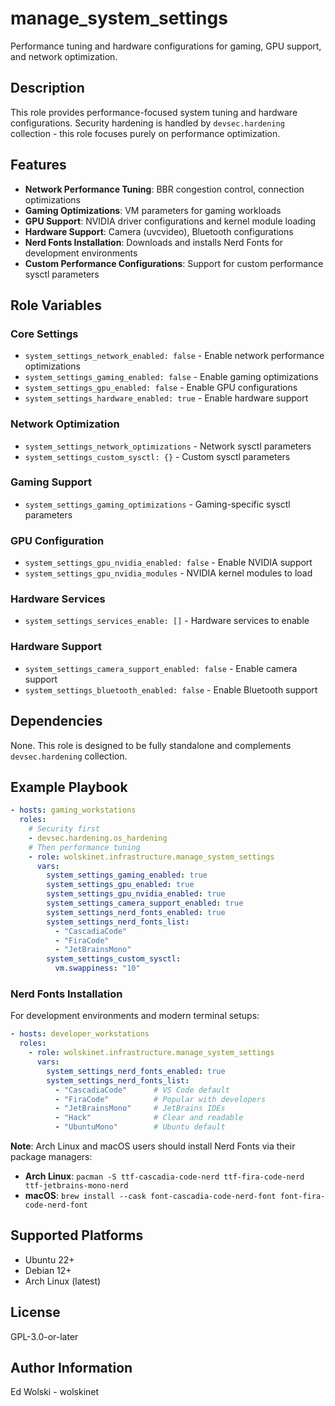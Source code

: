 # manage_system_settings

Performance tuning and hardware configurations for gaming, GPU support, and network optimization.

## Description

This role provides performance-focused system tuning and hardware configurations. Security hardening is handled by `devsec.hardening` collection - this role focuses purely on performance optimization.

## Features

- **Network Performance Tuning**: BBR congestion control, connection optimizations
- **Gaming Optimizations**: VM parameters for gaming workloads  
- **GPU Support**: NVIDIA driver configurations and kernel module loading
- **Hardware Support**: Camera (uvcvideo), Bluetooth configurations
- **Nerd Fonts Installation**: Downloads and installs Nerd Fonts for development environments
- **Custom Performance Configurations**: Support for custom performance sysctl parameters

## Role Variables

### Core Settings
- `system_settings_network_enabled: false` - Enable network performance optimizations
- `system_settings_gaming_enabled: false` - Enable gaming optimizations  
- `system_settings_gpu_enabled: false` - Enable GPU configurations
- `system_settings_hardware_enabled: true` - Enable hardware support

### Network Optimization
- `system_settings_network_optimizations` - Network sysctl parameters
- `system_settings_custom_sysctl: {}` - Custom sysctl parameters

### Gaming Support  
- `system_settings_gaming_optimizations` - Gaming-specific sysctl parameters

### GPU Configuration
- `system_settings_gpu_nvidia_enabled: false` - Enable NVIDIA support
- `system_settings_gpu_nvidia_modules` - NVIDIA kernel modules to load

### Hardware Services
- `system_settings_services_enable: []` - Hardware services to enable

### Hardware Support
- `system_settings_camera_support_enabled: false` - Enable camera support
- `system_settings_bluetooth_enabled: false` - Enable Bluetooth support

## Dependencies

None. This role is designed to be fully standalone and complements `devsec.hardening` collection.

## Example Playbook

```yaml
- hosts: gaming_workstations
  roles:
    # Security first
    - devsec.hardening.os_hardening
    # Then performance tuning
    - role: wolskinet.infrastructure.manage_system_settings
      vars:
        system_settings_gaming_enabled: true
        system_settings_gpu_enabled: true
        system_settings_gpu_nvidia_enabled: true
        system_settings_camera_support_enabled: true
        system_settings_nerd_fonts_enabled: true
        system_settings_nerd_fonts_list:
          - "CascadiaCode"
          - "FiraCode"
          - "JetBrainsMono"
        system_settings_custom_sysctl:
          vm.swappiness: "10"
```

### Nerd Fonts Installation

For development environments and modern terminal setups:

```yaml
- hosts: developer_workstations
  roles:
    - role: wolskinet.infrastructure.manage_system_settings
      vars:
        system_settings_nerd_fonts_enabled: true
        system_settings_nerd_fonts_list:
          - "CascadiaCode"      # VS Code default
          - "FiraCode"          # Popular with developers
          - "JetBrainsMono"     # JetBrains IDEs
          - "Hack"              # Clear and readable
          - "UbuntuMono"        # Ubuntu default
```

**Note**: Arch Linux and macOS users should install Nerd Fonts via their package managers:
- **Arch Linux**: `pacman -S ttf-cascadia-code-nerd ttf-fira-code-nerd ttf-jetbrains-mono-nerd`
- **macOS**: `brew install --cask font-cascadia-code-nerd-font font-fira-code-nerd-font`

## Supported Platforms

- Ubuntu 22+
- Debian 12+  
- Arch Linux (latest)

## License

GPL-3.0-or-later

## Author Information

Ed Wolski - wolskinet